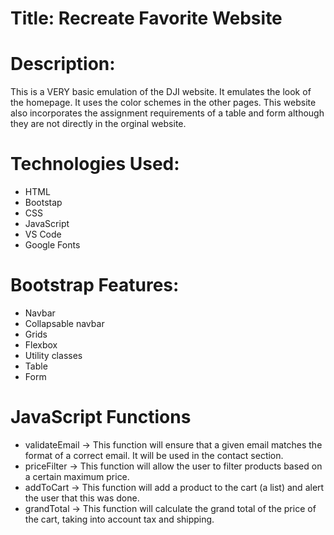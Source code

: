 # Title: Recreate Favorite Website

# Description:
This is a VERY basic emulation of the DJI website. It emulates the look of the homepage. It uses the color schemes in the other pages. This website also incorporates the assignment requirements of a table and form although they are not directly in the orginal website. 

# Technologies Used:
- HTML
- Bootstap
- CSS
- JavaScript
- VS Code
- Google Fonts

# Bootstrap Features:
- Navbar
- Collapsable navbar
- Grids
- Flexbox
- Utility classes
- Table
- Form

# JavaScript Functions
-  validateEmail -> This function will ensure that a given email matches the format of a correct email. It will be used in the contact section.
-  priceFilter -> This function will allow the user to filter products based on a certain maximum price.
-  addToCart -> This function will add a product to the cart (a list) and alert the user that this was done.
-  grandTotal -> This function will calculate the grand total of the price of the cart, taking into account tax and shipping.
